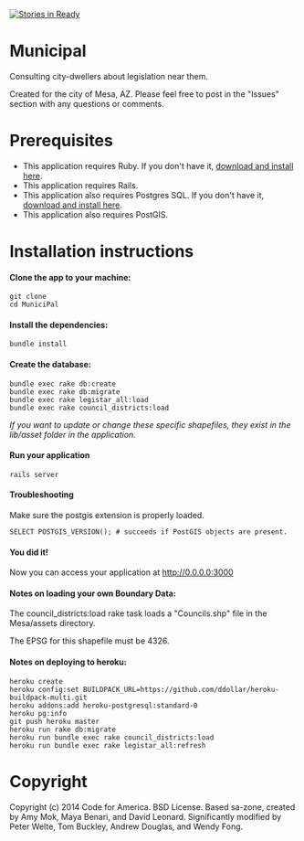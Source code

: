 [![Stories in Ready](https://badge.waffle.io/codeforamerica/municipal.png?label=ready&title=Ready)](https://waffle.io/codeforamerica/municipal)
# Municipal

Consulting city-dwellers about legislation near them.

Created for the city of Mesa, AZ. Please feel free to post in the "Issues" section with any questions or comments.

# Prerequisites

* This application requires Ruby. If you don't have it, [download and install here](https://www.ruby-lang.org/en/installation/).
* This application requires Rails.
* This application also requires Postgres SQL. If you don't have it, [download and install here](http://postgresapp.com/).
* This application also requires PostGIS.

# Installation instructions

#### Clone the app to your machine:

    git clone
    cd MuniciPal

#### Install the dependencies:

    bundle install

#### Create the database:

    bundle exec rake db:create
    bundle exec rake db:migrate
    bundle exec rake legistar_all:load
    bundle exec rake council_districts:load

*If you want to update or change these specific shapefiles, they exist in the lib/asset folder in the application.*

#### Run your application

    rails server

#### Troubleshooting

Make sure the postgis extension is properly loaded.

    SELECT POSTGIS_VERSION(); # succeeds if PostGIS objects are present.

#### You did it!

Now you can access your application at http://0.0.0.0:3000

#### Notes on loading your own Boundary Data:

The council_districts:load rake task loads a "Councils.shp" file in the Mesa/assets directory.

The EPSG for this shapefile must be 4326. 

#### Notes on deploying to heroku:

	heroku create
	heroku config:set BUILDPACK_URL=https://github.com/ddollar/heroku-buildpack-multi.git
	heroku addons:add heroku-postgresql:standard-0
	heroku pg:info
	git push heroku master
	heroku run rake db:migrate
	heroku run bundle exec rake council_districts:load
	heroku run bundle exec rake legistar_all:refresh

# Copyright

Copyright (c) 2014 Code for America. BSD License.
Based sa-zone, created by Amy Mok, Maya Benari, and David Leonard.
Significantly modified by Peter Welte, Tom Buckley, Andrew Douglas, and Wendy Fong.

